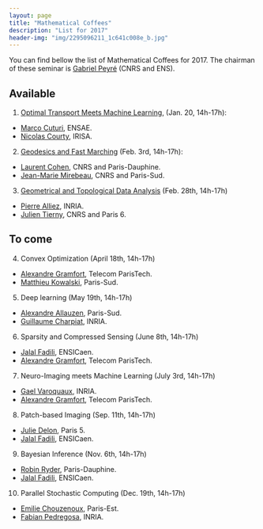 ```yaml
---
layout: page
title: "Mathematical Coffees"
description: "List for 2017"
header-img: "img/2295096211_1c641c008e_b.jpg"
---
```


You can find bellow the list of Mathematical Coffees for 2017. The chairman of these seminar is [Gabriel Peyré](http://www.gpeyre.com) (CNRS and ENS).

Available
---

1. [Optimal Transport Meets Machine Learning](../mc01-ot), (Jan. 20, 14h-17h):
  - [Marco Cuturi](http://marcocuturi.net/), ENSAE.
  - [Nicolas Courty](http://people.irisa.fr/Nicolas.Courty/), IRISA.  
2. [Geodesics and Fast Marching](../mc02-geodesic) (Feb. 3rd, 14h-17h):
  - [Laurent Cohen](https://www.ceremade.dauphine.fr/~cohen/), CNRS and Paris-Dauphine.
  - [Jean-Marie Mirebeau](https://www.math.u-psud.fr/~mirebeau/Main_page.html), CNRS and Paris-Sud.
3. [Geometrical and Topological Data Analysis](../mc03-meshes) (Feb. 28th, 14h-17h)
  - [Pierre Alliez](https://team.inria.fr/titane/pierre-alliez/), INRIA.
  - [Julien Tierny](http://www-pequan.lip6.fr/~tierny/), CNRS and Paris 6.

To come
---

4. Convex Optimization (April 18th, 14h-17h)
  - [Alexandre Gramfort](http://alexandre.gramfort.net/), Telecom ParisTech.   
  - [Matthieu Kowalski](http://webpages.lss.supelec.fr/perso/matthieu.kowalski/), Paris-Sud.
5. Deep learning (May 19th, 14h-17h)
  - [Alexandre Allauzen](https://perso.limsi.fr/allauzen/webpages/pmwiki.php), Paris-Sud.
  - [Guillaume Charpiat](https://www.lri.fr/~gcharpia/), INRIA.
6. Sparsity and Compressed Sensing (June 8th, 14h-17h)
  - [Jalal Fadili](https://fadili.users.greyc.fr/), ENSICaen.
  - [Alexandre Gramfort](http://alexandre.gramfort.net/), Telecom ParisTech.
7. Neuro-Imaging meets Machine Learning (July 3rd, 14h-17h)
  - [Gael Varoquaux](http://gael-varoquaux.info/), INRIA.
  - [Alexandre Gramfort](http://alexandre.gramfort.net/), Telecom ParisTech.
8. Patch-based Imaging (Sep. 11th, 14h-17h)
  - [Julie Delon](https://delon.wp.imt.fr/), Paris 5.   
  - [Jalal Fadili](https://fadili.users.greyc.fr/), ENSICaen.
9. Bayesian Inference (Nov. 6th, 14h-17h)
  - [Robin Ryder](https://sites.google.com/site/robryd/), Paris-Dauphine.
  - [Jalal Fadili](https://fadili.users.greyc.fr/), ENSICaen.
10. Parallel Stochastic Computing (Dec. 19th, 14h-17h)
  - [Emilie Chouzenoux](http://www-syscom.univ-mlv.fr/~chouzeno/), Paris-Est.  
  - [Fabian Pedregosa](http://fa.bianp.net/), INRIA.

